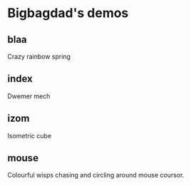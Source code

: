 # Bigbagdad's demos

## blaa

Crazy rainbow spring

## index

Dwemer mech

## izom

Isometric cube

## mouse

Colourful wisps chasing and circling around mouse coursor.